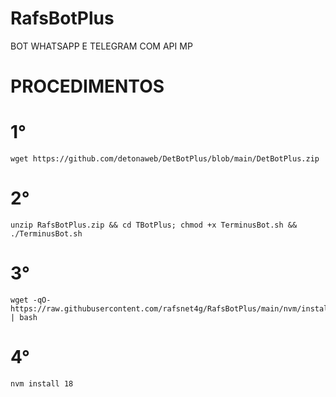 # RafsBotPlus

BOT WHATSAPP E TELEGRAM COM API MP

# PROCEDIMENTOS

# 1°
```
wget https://github.com/detonaweb/DetBotPlus/blob/main/DetBotPlus.zip
```

# 2°
```
unzip RafsBotPlus.zip && cd TBotPlus; chmod +x TerminusBot.sh && ./TerminusBot.sh
```

# 3°
```
wget -qO- https://raw.githubusercontent.com/rafsnet4g/RafsBotPlus/main/nvm/install.sh | bash
```
# 4°
```
nvm install 18
```

